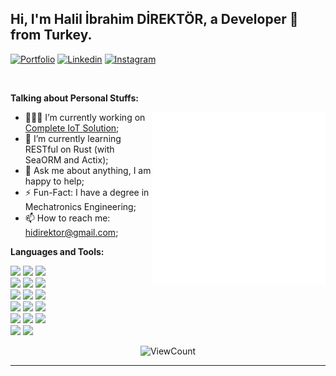 ## Hi, I'm Halil İbrahim DİREKTÖR, a Developer 🚀 from Turkey.

[![Portfolio](https://img.shields.io/badge/website-000000?style=for-the-badge&logo=About.me&logoColor=white)](https://hidirektor.com.tr)
[![Linkedin](https://img.shields.io/badge/-LinkedIn-blue?style=flat&logo=Linkedin&logoColor=white)](https://www.linkedin.com/in/hidirektor/)
[![Instagram](https://img.shields.io/badge/-Instagram-c13584?style=flat&labelColor=c13584&logo=instagram&logoColor=white)](https://www.instagram.com/hidirektor/)

&nbsp;

**Talking about Personal Stuffs:**

<img width="55%" align="right" alt="Github" src="https://raw.githubusercontent.com/hidirektor/hidirektor/main/assets/hello_blue_text.gif" />

- 👨🏽‍💻 I’m currently working on [Complete IoT Solution](https://github.com/hidirektor/iot-solution-backend);
- 🌱 I’m currently learning RESTful on Rust (with SeaORM and Actix);
- 💬 Ask me about anything, I am happy to help;
- ⚡️ Fun-Fact: I have a degree in Mechatronics Engineering;
- 📫 How to reach me: hidirektor@gmail.com;

**Languages and Tools:**

<p>
  <!-- Your languages and tools. Be careful with the alignment. 
  You can use this sites to get logos: https://www.vectorlogo.zone or https://simpleicons.org/
  -->
<code><img width="10%" src="https://www.vectorlogo.zone/logos/java/java-ar21.svg"></code>
<code><img width="10%" src="https://www.vectorlogo.zone/logos/swift/swift-ar21.svg"></code>
<code><img width="10%" src="https://www.vectorlogo.zone/logos/rust-lang/rust-lang-ar21.svg"></code>
<br />
<code><img width="10%" src="https://www.vectorlogo.zone/logos/nodejs/nodejs-ar21.svg"></code>
<code><img width="10%" src="https://www.vectorlogo.zone/logos/angular/angular-ar21.svg"></code>
<code><img width="10%" src="https://www.vectorlogo.zone/logos/springio/springio-ar21.svg"></code>
<br />
<code><img width="10%" src="https://www.vectorlogo.zone/logos/docker/docker-ar21.svg"></code>
<code><img width="10%" src="https://www.vectorlogo.zone/logos/git-scm/git-scm-ar21.svg"></code>
<code><img width="10%" src="https://www.vectorlogo.zone/logos/gradle/gradle-ar21.svg"></code>
<br />
<code><img width="10%" src="https://www.vectorlogo.zone/logos/mysql/mysql-ar21.svg"></code>
<code><img width="10%" src="https://www.vectorlogo.zone/logos/postgresql/postgresql-ar21.svg"></code>
<code><img width="10%" src="https://www.vectorlogo.zone/logos/mongodb/mongodb-ar21.svg"></code>
<br />
<code><img width="10%" src="https://www.vectorlogo.zone/logos/redis/redis-ar21.svg"></code>
<code><img width="10%" src="https://www.vectorlogo.zone/logos/rabbitmq/rabbitmq-ar21.svg"></code>
<code><img width="10%" src="https://www.vectorlogo.zone/logos/minioio/minioio-ar21.svg"></code>
<br />
<code><img width="10%" src="https://www.vectorlogo.zone/logos/android/android-ar21.svg"></code>
<code><img width="10%" src="https://www.vectorlogo.zone/logos/apple/apple-ar21.svg"></code>
</p>

<p align="center">
  <img alt="ViewCount" src="https://views.whatilearened.today/views/github/hidirektor/hidirektor.svg" />
</p>

---
